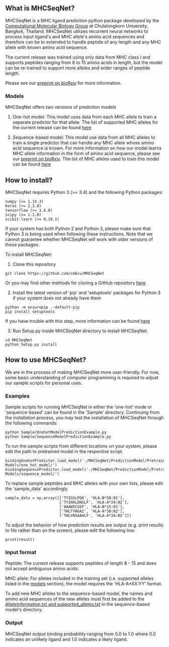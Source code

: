## What is MHCSeqNet?

MHCSeqNet is a MHC ligand prediction python package developed by the [Computational Molecular Biology Group](http://cmb.md.chula.ac.th/) at Chulalongkorn University, Bangkok, Thailand. MHCSeqNet utilizes recurrent neural networks to process input ligand's and MHC allele's amino acid sequences and therefore can be to extended to handle peptide of any length and any MHC allele with known amino acid sequence. 

The current release was trained using only data from MHC class I and supports peptides ranging from 8 to 15 amino acids in length, but the model can be re-trained to support more alleles and wider ranges of peptide length. 

Please see our [preprint on bioRxiv](https://www.biorxiv.org/content/early/2018/11/08/371591) for more information.

### Models
MHCSeqNet offers two versions of prediction models
1. One-hot model: This model uses data from each MHC allele to train a separate predictor for that allele. The list of supported MHC alleles for the current release can be found [here](https://github.com/cmbcu/MHCSeqNet/blob/master/MHCSeqNet/PredictionModel/Pretrained%20Models/one_hot_model/supported_alleles.txt) 

2. Sequence-based model: This model use data from all MHC alleles to train a single predictor that can handle any MHC allele whose amino acid sequence is known. For more information on how our model learns MHC allele information in the form of amino acid sequence, please see our [preprint on bioRxiv](https://www.biorxiv.org/content/early/2018/11/08/371591). The list of MHC alleles used to train this model can be found [here](https://github.com/cmbcu/MHCSeqNet/blob/master/MHCSeqNet/PredictionModel/Pretrained%20Models/sequence_model/supported_alleles.txt)

## How to install?
MHCSeqNet requires Python 3 (>= 3.4) and the following Python packages:
```
numpy (>= 1.14.3)
Keras (>= 2.2.0)
tensorflow (>= 1.6.0)
scipy (>= 1.1.0)
scikit-learn (>= 0.19.1)
```
If your system has both Python 2 and Python 3, please make sure that Python 3 is being used when following these instructions.
Note that we cannot guarantee whether MHCSeqNet will work with older versions of these packages.

To install MHCSeqNet:
1. Clone this repository
```
git clone https://github.com/cmbcu/MHCSeqNet
```
Or you may find other methods for cloning a GitHub repository [here](https://help.github.com/articles/cloning-a-repository/)

2. Install the latest version of 'pip' and 'setuptools' packages for Python 3 if your system does not already have them
```
python -m ensurepip --default-pip
pip install setuptools
```
If you have trouble with this step, more information can be found [here](https://packaging.python.org/tutorials/installing-packages/#install-pip-setuptools-and-wheel)

3. Run Setup.py inside MHCSeqNet directory to install MHCSeqNet.
```
cd MHCSeqNet
python Setup.py install
```

## How to use MHCSeqNet?
We are in the process of making MHCSeqNet more user-friendly. For now, some basic understanding of computer programming is required to adjust our sample scripts for personal uses.

### Examples
Sample scripts for running MHCSeqNet in either the 'one-hot' mode or 'sequence-based' can be found in the 'Sample' directory.
Continuing from the installation process, you may test the installation of MHCSeqNet through the following commands:
```
python Sample/OnehotModelPredictionExample.py
python Sample/SequenceModelPredictionExample.py
```

To run the sample scripts from different locations on your system, please edit the path to pretrained model in the respective script.
```
bindingOnehotPredictor.load_model('./MHCSeqNet/PredictionModel/Pretrained Models/one_hot_model/')
bindingSequencePredictor.load_model('./MHCSeqNet/PredictionModel/Pretrained Models/sequence_model/')
```

To replace sample peptides and MHC alleles with your own lists, please edit the 'sample_data' accordingly.
```
sample_data = np.array([['TYIGSLPGK', 'HLA-B*58:01'],
                        ['TYIHALDNGLF', 'HLA-A*24:02'],
                        ['AAAWICGEF', 'HLA-B*15:01'],
                        ['TWLTYHGAI', 'HLA-A*30:02'],
                        ['TWLVNSAAHLF', 'HLA-A*24:02']])
```

To adjust the behavior of how prediction results are output (e.g. print results to file rather than on the screen), please edit the following line:
```
print(result)
```

### Input format
Peptide: The current release supports peptides of length 8 - 15 and does not accept ambiguous amino acids.

MHC allele: For alleles included in the training set (i.e. supported alleles listed in the [models](https://github.com/cmbcu/MHCSeqNet#models) section), the model requires the 'HLA-A\*XX:YY' format. 

To add new MHC alleles to the sequence-based model, the names and amino acid sequences of the new alleles must first be added to the [AlleleInformation.txt and supported_alleles.txt](https://github.com/cmbcu/MHCSeqNet/tree/master/MHCSeqNet/PredictionModel/Pretrained%20Models/sequence_model) in the sequence-based model's directory.

### Output
MHCSeqNet output binding probability ranging from 0.0 to 1.0 where 0.0 indicates an unlikely ligand and 1.0 indicates a likely ligand.
